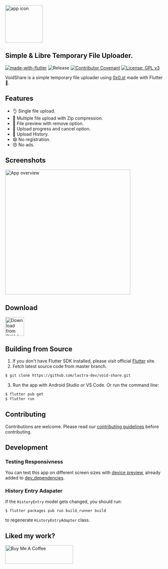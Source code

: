 <img src="https://i.imgur.com/HRUd6lq.png" alt="app icon" height="120">  

## **Simple & Libre Temporary File Uploader.**

[![made-with-flutter](https://img.shields.io/badge/Made%20with-Flutter-1f425f.svg)](https://flutter.dev/)
![Release](https://img.shields.io/github/v/release/lastra-dev/void-share)
[![Contributor Covenant](https://img.shields.io/badge/Contributor%20Covenant-2.1-4baaaa.svg)](CODE_OF_CONDUCT.md)
[![License: GPL v3](https://img.shields.io/badge/License-GPLv3-blue.svg)](https://www.gnu.org/licenses/gpl-3.0)

VoidShare is a simple temporary file uploader using [0x0.st](https://0x0.st) made with Flutter 💙.

## Features

* 👌 Single file upload.
* 🚀 Multiple file upload with Zip compression.
* 🔭 File preview with remove option.
* 💯 Upload progress and cancel option.
* 🍯 Upload History.
* 😄 No registration.
* 😍 No ads.

## Screenshots

<img src="https://i.imgur.com/bjqiWWT.png" alt="App overview" height="400">

## Download

<a href="https://github.com/lastra-dev/void-share/releases">
  <img
    src="https://img.shields.io/badge/GitHub-181717?logo=github&logoColor=white"
    alt="Download from GitHub"
    height="60">
</a>

## Building from Source

1. If you don't have Flutter SDK installed, please visit official [Flutter](https://flutter.dev/) site.
2. Fetch latest source code from master branch.

``` bash 
$ git clone https://github.com/lastra-dev/void-share.git
```

3. Run the app with Android Studio or VS Code. Or run the command line:

``` bash
$ flutter pub get
$ flutter run
```

## Contributing

Contributions are welcome. Please read our [contributing guidelines](CONTRIBUTING.md) before contributing.  

## Development

### Testing Responsivness

You can test this app on different screen sizes with [device preview](https://pub.dev/packages/device_preview),
already added to [dev_dependencies](pubspec.yaml#L36).

### History Entry Adapater

If the `HistoryEntry` model gets changed, you should run:
``` 
$ flutter packages pub run build_runner build
```
to regenerate `HistoryEntryAdapter` class.

## Liked my work?

<a href="https://www.buymeacoffee.com/lastradev" target="_blank"><img src="https://cdn.buymeacoffee.com/buttons/v2/default-yellow.png" alt="Buy Me A Coffee" style="height: 60px !important;width: 217px !important;" ></a>  

